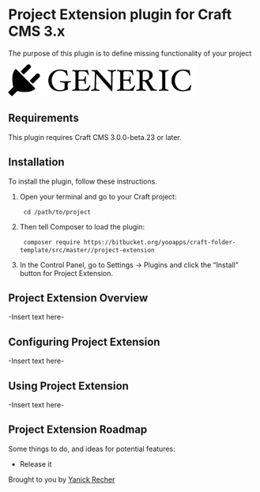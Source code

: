# Project Extension plugin for Craft CMS 3.x

The purpose of this plugin is to define missing functionality of your project

![Screenshot](resources/img/plugin-logo.png)

## Requirements

This plugin requires Craft CMS 3.0.0-beta.23 or later.

## Installation

To install the plugin, follow these instructions.

1. Open your terminal and go to your Craft project:

        cd /path/to/project

2. Then tell Composer to load the plugin:

        composer require https://bitbucket.org/yooapps/craft-folder-template/src/master//project-extension

3. In the Control Panel, go to Settings → Plugins and click the “Install” button for Project Extension.

## Project Extension Overview

-Insert text here-

## Configuring Project Extension

-Insert text here-

## Using Project Extension

-Insert text here-

## Project Extension Roadmap

Some things to do, and ideas for potential features:

* Release it

Brought to you by [Yanick Recher](https://yoo.digital)
